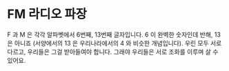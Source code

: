 # FM 라디오 파장

F 과 M 은 각각 알파벳에서 6번째, 13번째 글자입니다. 6 이 완벽한 숫자인데 반해,
13 은 아니죠 (서양에서의 13 은 우리나라에서의 4 와 비슷한 개념입니다). 우린 모두
서로 다르고, 우리들은 그걸 받아들여야 합니다. 그래야 우리들은 서로 조화를 이루며
살 수 있어요.
